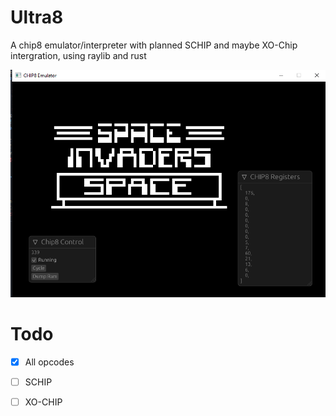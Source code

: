 # Ultra8

A chip8 emulator/interpreter with planned SCHIP and maybe XO-Chip intergration, using raylib and rust

![new graphics](https://github.com/io3dev/Ultra8/blob/main/images/new.png)

# Todo

- [x] All opcodes

- [ ] SCHIP

- [ ] XO-CHIP
